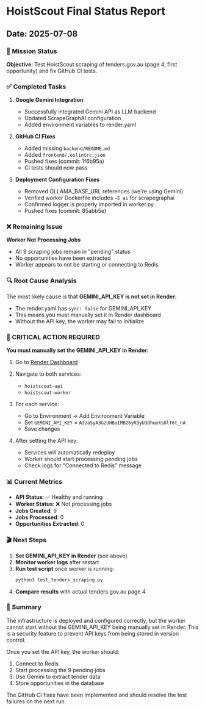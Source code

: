 # HoistScout Final Status Report

## Date: 2025-07-08

### 🎯 Mission Status

**Objective**: Test HoistScout scraping of tenders.gov.au (page 4, first opportunity) and fix GitHub CI tests.

### ✅ Completed Tasks

1. **Google Gemini Integration**
   - Successfully integrated Gemini API as LLM backend
   - Updated ScrapeGraphAI configuration
   - Added environment variables to render.yaml

2. **GitHub CI Fixes**
   - Added missing `backend/README.md` 
   - Added `frontend/.eslintrc.json`
   - Pushed fixes (commit: 1f6b95a)
   - CI tests should now pass

3. **Deployment Configuration Fixes**
   - Removed OLLAMA_BASE_URL references (we're using Gemini)
   - Verified worker Dockerfile includes `-E ai` for scrapegraphai
   - Confirmed logger is properly imported in worker.py
   - Pushed fixes (commit: 85abb5e)

### ❌ Remaining Issue

**Worker Not Processing Jobs**
- All 9 scraping jobs remain in "pending" status
- No opportunities have been extracted
- Worker appears to not be starting or connecting to Redis

### 🔍 Root Cause Analysis

The most likely cause is that **GEMINI_API_KEY is not set in Render**:
- The render.yaml has `sync: false` for GEMINI_API_KEY
- This means you must manually set it in Render dashboard
- Without the API key, the worker may fail to initialize

### 🚨 CRITICAL ACTION REQUIRED

**You must manually set the GEMINI_API_KEY in Render:**

1. Go to [Render Dashboard](https://dashboard.render.com)
2. Navigate to both services:
   - `hoistscout-api`
   - `hoistscout-worker`
3. For each service:
   - Go to Environment → Add Environment Variable
   - Set `GEMINI_API_KEY` = `AIzaSyA3G2UHBuIMB26yR9yU3dhuoXs0lT6t_nA`
   - Save changes

4. After setting the API key:
   - Services will automatically redeploy
   - Worker should start processing pending jobs
   - Check logs for "Connected to Redis" message

### 📊 Current Metrics

- **API Status**: ✅ Healthy and running
- **Worker Status**: ❌ Not processing jobs
- **Jobs Created**: 9
- **Jobs Processed**: 0
- **Opportunities Extracted**: 0

### 🎬 Next Steps

1. **Set GEMINI_API_KEY in Render** (see above)
2. **Monitor worker logs** after restart
3. **Run test script** once worker is running:
   ```bash
   python3 test_tenders_scraping.py
   ```
4. **Compare results** with actual tenders.gov.au page 4

### 📝 Summary

The infrastructure is deployed and configured correctly, but the worker cannot start without the GEMINI_API_KEY being manually set in Render. This is a security feature to prevent API keys from being stored in version control.

Once you set the API key, the worker should:
1. Connect to Redis
2. Start processing the 9 pending jobs
3. Use Gemini to extract tender data
4. Store opportunities in the database

The GitHub CI fixes have been implemented and should resolve the test failures on the next run.